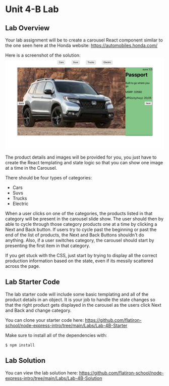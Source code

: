 # Unit 4-B Lab

## Lab Overview

Your lab assignment will be to create a carousel React component similar to the one seen here at the Honda website:
https://automobiles.honda.com/

Here is a screenshot of the solution:
![carousel](/images/carousel.png)

The product details and images will be provided for you, you just have to create the React templating and state logic so that you can show one image at a time in the Carousel. 

There should be four types of categories:
* Cars
* Suvs
* Trucks
* Electric

When a user clicks on one of the categories, the products listed in that category will be present in the carousel slide show. The user should then by able to cycle through those category products one at a time by clicking a Next and Back button. If users try to cycle past the beginning or past the end of the list of products, the Next and Back Buttons shouldn't do anything. Also, if a user switches category, the carousel should start by presenting the first item in that category.

If you get stuck with the CSS, just start by trying to display all the correct production information based on the state, even if its messily scattered across the page.


## Lab Starter Code

The lab starter code will include some basic templating and all of the product details in an object. It is your job to handle the state changes so that the right product gets displayed in the carousel as the users click Next and Back and change category.

You can clone your starter code here:
https://github.com/flatiron-school/node-express-intro/tree/main/Labs/Lab-4B-Starter

Make sure to install all of the dependencies with:
```
$ npm install
```

## Lab Solution
You can view the lab solution here:
https://github.com/flatiron-school/node-express-intro/tree/main/Labs/Lab-4B-Solution